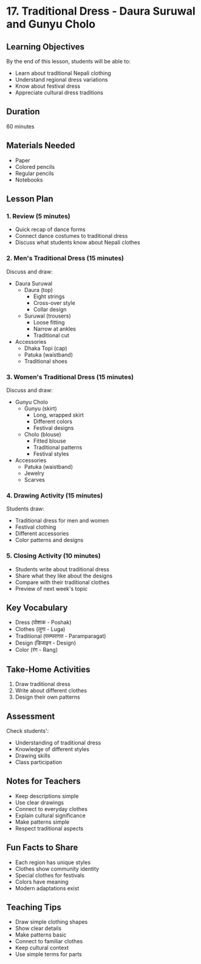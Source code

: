# 17. Traditional Dress - Daura Suruwal and Gunyu Cholo

## Learning Objectives

By the end of this lesson, students will be able to:

- Learn about traditional Nepali clothing
- Understand regional dress variations
- Know about festival dress
- Appreciate cultural dress traditions

## Duration

60 minutes

## Materials Needed

- Paper
- Colored pencils
- Regular pencils
- Notebooks

## Lesson Plan

### 1. Review (5 minutes)

- Quick recap of dance forms
- Connect dance costumes to traditional dress
- Discuss what students know about Nepali clothes

### 2. Men's Traditional Dress (15 minutes)

Discuss and draw:

- Daura Suruwal
    - Daura (top)
        - Eight strings
        - Cross-over style
        - Collar design
    - Suruwal (trousers)
        - Loose fitting
        - Narrow at ankles
        - Traditional cut
- Accessories
    - Dhaka Topi (cap)
    - Patuka (waistband)
    - Traditional shoes

### 3. Women's Traditional Dress (15 minutes)

Discuss and draw:

- Gunyu Cholo
    - Gunyu (skirt)
        - Long, wrapped skirt
        - Different colors
        - Festival designs
    - Cholo (blouse)
        - Fitted blouse
        - Traditional patterns
        - Festival styles
- Accessories
    - Patuka (waistband)
    - Jewelry
    - Scarves

### 4. Drawing Activity (15 minutes)

Students draw:

- Traditional dress for men and women
- Festival clothing
- Different accessories
- Color patterns and designs

### 5. Closing Activity (10 minutes)

- Students write about traditional dress
- Share what they like about the designs
- Compare with their traditional clothes
- Preview of next week's topic

## Key Vocabulary

- Dress (पोशाक - Poshak)
- Clothes (लुगा - Luga)
- Traditional (परम्परागत - Paramparagat)
- Design (डिजाइन - Design)
- Color (रंग - Rang)

## Take-Home Activities

1. Draw traditional dress
2. Write about different clothes
3. Design their own patterns

## Assessment

Check students':

- Understanding of traditional dress
- Knowledge of different styles
- Drawing skills
- Class participation

## Notes for Teachers

- Keep descriptions simple
- Use clear drawings
- Connect to everyday clothes
- Explain cultural significance
- Make patterns simple
- Respect traditional aspects

## Fun Facts to Share

- Each region has unique styles
- Clothes show community identity
- Special clothes for festivals
- Colors have meaning
- Modern adaptations exist

## Teaching Tips

- Draw simple clothing shapes
- Show clear details
- Make patterns basic
- Connect to familiar clothes
- Keep cultural context
- Use simple terms for parts